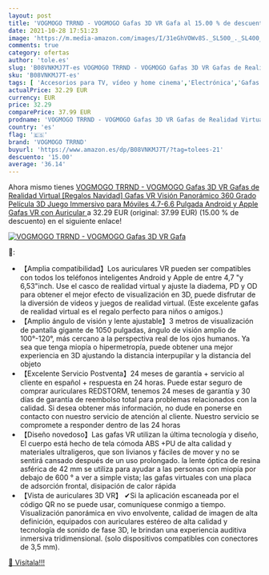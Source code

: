 ```yaml
---
layout: post
title: 'VOGMOGO TRRND - VOGMOGO Gafas 3D VR Gafa al 15.00 % de descuento'
date: 2021-10-28 17:51:23
image: 'https://m.media-amazon.com/images/I/31eGhVOWv8S._SL500_._SL400_.jpg'
comments: true
category: ofertas
author: 'tole.es'
slug: 'B08VNKMJ7T-es VOGMOGO TRRND - VOGMOGO Gafas 3D VR Gafas de Realidad...'
sku: 'B08VNKMJ7T-es'
tags: [ 'Accesorios para TV, vídeo y home cinema','Electrónica','Gafas 3D','TV, vídeo y home cinema','android','vogmogo trrnd', ]
actualPrice: 32.29 EUR
currency: EUR
price: 32.29
comparePrice: 37.99 EUR
prodname: 'VOGMOGO TRRND - VOGMOGO Gafas 3D VR Gafas de Realidad Virtual  [Regalos Navidad] Gafas VR Visión Panorámico 360 Grado Película 3D Juego Immersivo para Móviles 4.7-6.6 Pulgada Android y Apple  Gafas VR con Auricular '
country: 'es'
flag: '🇪🇸'
brand: 'VOGMOGO TRRND'
buyurl: 'https://www.amazon.es/dp/B08VNKMJ7T/?tag=tolees-21'
descuento: '15.00'
average: '36.14'
---
```


Ahora mismo tienes [VOGMOGO TRRND - VOGMOGO Gafas 3D VR Gafas de Realidad Virtual  [Regalos Navidad] Gafas VR Visión Panorámico 360 Grado Película 3D Juego Immersivo para Móviles 4.7-6.6 Pulgada Android y Apple  Gafas VR con Auricular ](https://www.amazon.es/dp/B08VNKMJ7T/?tag=tolees-21) a 32.29 EUR (original: 37.99 EUR) (15.00 %  de descuento) en el siguiente enlace!

[![VOGMOGO TRRND - VOGMOGO Gafas 3D VR Gafa](https://m.media-amazon.com/images/I/31eGhVOWv8S._SL500_._SL400_.jpg)](https://www.amazon.es/dp/B08VNKMJ7T/?tag=tolees-21)

🔎:

- 【Amplia compatibilidad】Los auriculares VR pueden ser compatibles con todos los teléfonos inteligentes Android y Apple de entre 4,7 "y 6,53"inch. Use el casco de realidad virtual y ajuste la diadema, PD y OD para obtener el mejor efecto de visualización en 3D, puede disfrutar de la diversión de videos y juegos de realidad virtual. (Este excelente gafas de realidad virtual es el regalo perfecto para niños o amigos.)
- 【Amplio ángulo de visión y lente ajustable】3 metros de visualización de pantalla gigante de 1050 pulgadas, ángulo de visión amplio de 100°-120°, más cercano a la perspectiva real de los ojos humanos. Ya sea que tenga miopía o hipermetropía, puede obtener una mejor experiencia en 3D ajustando la distancia interpupilar y la distancia del objeto
- 【Excelente Servicio Postventa】24 meses de garantía + servicio al cliente en español + respuesta en 24 horas. Puede estar seguro de comprar auriculares REDSTORM, tenemos 24 meses de garantía y 30 días de garantía de reembolso total para problemas relacionados con la calidad. Si desea obtener más información, no dude en ponerse en contacto con nuestro servicio de atención al cliente. Nuestro servicio se compromete a responder dentro de las 24 horas
- 【Diseño novedoso】Las gafas VR utilizan la última tecnología y diseño, El cuerpo está hecho de tela cómoda ABS +PU de alta calidad y materiales ultraligeros, que son livianos y fáciles de mover y no se sentirá cansado después de un uso prolongado. la lente óptica de resina asférica de 42 mm se utiliza para ayudar a las personas con miopía por debajo de 600 ° a ver a simple vista; las gafas virtuales con una placa de adsorción frontal, disipación de calor rápida
- 【Vista de auriculares 3D VR】 ✔Si la aplicación escaneada por el código QR no se puede usar, comuníquese conmigo a tiempo. Visualización panorámica en vivo envolvente, calidad de imagen de alta definición, equipados con auriculares estéreo de alta calidad y tecnología de sonido de fase 3D, le brindan una experiencia auditiva inmersiva tridimensional. (solo dispositivos compatibles con conectores de 3,5 mm).

[🛒 Visítala!!!](https://www.amazon.es/dp/B08VNKMJ7T/?tag=tolees-21)
